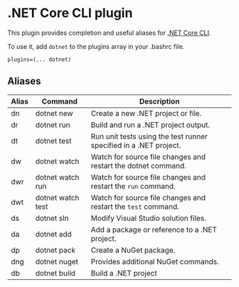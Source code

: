 # .NET Core CLI plugin

This plugin provides completion and useful aliases for [.NET Core CLI](https://dotnet.microsoft.com/).

To use it, add `dotnet` to the plugins array in your .bashrc file.

```
plugins=(... dotnet)
```

## Aliases

| Alias | Command           | Description                                                       |
| ----- | ----------------- | ----------------------------------------------------------------- |
| dn    | dotnet new        | Create a new .NET project or file.                                |
| dr    | dotnet run        | Build and run a .NET project output.                              |
| dt    | dotnet test       | Run unit tests using the test runner specified in a .NET project. |
| dw    | dotnet watch      | Watch for source file changes and restart the dotnet command.     |
| dwr   | dotnet watch run  | Watch for source file changes and restart the `run` command.      |
| dwt   | dotnet watch test | Watch for source file changes and restart the `test` command.     |
| ds    | dotnet sln        | Modify Visual Studio solution files.                              |
| da    | dotnet add        | Add a package or reference to a .NET project.                     |
| dp    | dotnet pack       | Create a NuGet package.                                           |
| dng   | dotnet nuget      | Provides additional NuGet commands.                               |
| db    | dotnet build      | Build a .NET project                                              |
